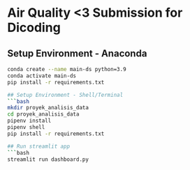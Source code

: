 # **Air Quality** <3 Submission for Dicoding

## Setup Environment - Anaconda
```bash
conda create --name main-ds python=3.9
conda activate main-ds
pip install -r requirements.txt

## Setup Environment - Shell/Terminal
```bash
mkdir proyek_analisis_data
cd proyek_analisis_data
pipenv install
pipenv shell
pip install -r requirements.txt

## Run streamlit app
```bash
streamlit run dashboard.py

